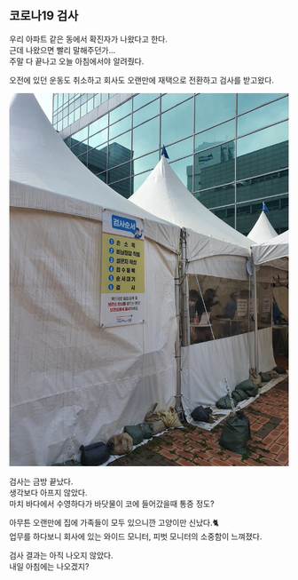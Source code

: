 ## 코로나19 검사 

우리 아파트 같은 동에서 확진자가 나왔다고 한다.  
근데 나왔으면 빨리 말해주던가...  
주말 다 끝나고 오늘 아침에서야 알려줬다.  

오전에 있던 운동도 취소하고 회사도 오랜만에 재택으로 전환하고 검사를 받고왔다.  

![](./images/corona.jpg)

검사는 금방 끝났다.  
생각보다 아프지 않았다.  
마치 바다에서 수영하다가 바닷물이 코에 들어갔을때 통증 정도?  

아무튼 오랜만에 집에 가족들이 모두 있으니깐 고양이만 신났다.🐈  
업무를 하다보니 회사에 있는 와이드 모니터, 피벗 모니터의 소중함이 느껴졌다.  

검사 결과는 아직 나오지 않았다.  
내일 아침에는 나오겠지?